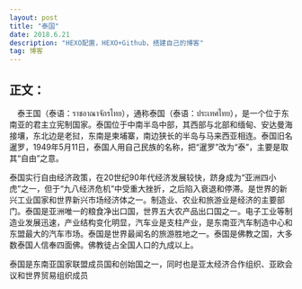```yaml
---
layout: post
title: "泰国"
date: 2018.6.21 
description: "HEXO配置，HEXO+Github，搭建自己的博客"
tag: 博客 
---   
```

 

## 正文：
　泰王国（泰语：ราชอาณาจักรไทย），通称泰国（泰语：ประเทศไทย），是一个位于东南亚的君主立宪制国家。泰国位于中南半岛中部，其西部与北部和缅甸、安达曼海接壤，东北边是老挝，东南是柬埔寨，南边狭长的半岛与马来西亚相连。泰国旧名暹罗，1949年5月11日，泰国人用自己民族的名称，把“暹罗”改为“泰”，主要是取其“自由”之意。

泰国实行自由经济政策，在20世纪90年代经济发展较快，跻身成为“亚洲四小虎”之一，但于“九八经济危机”中受重大挫折，之后陷入衰退和停滞。是世界的新兴工业国家和世界新兴市场经济体之一。制造业、农业和旅游业是经济的主要部门。泰国是亚洲唯一的粮食净出口国，世界五大农产品出口国之一。电子工业等制造业发展迅速，产业结构变化明显，汽车业是支柱产业，是东南亚汽车制造中心和东盟最大的汽车市场。泰国是世界最闻名的旅游胜地之一。泰国是佛教之国，大多数泰国人信奉四面佛。佛教徒占全国人口的九成以上。

泰国是东南亚国家联盟成员国和创始国之一，同时也是亚太经济合作组织、亚欧会议和世界贸易组织成员
